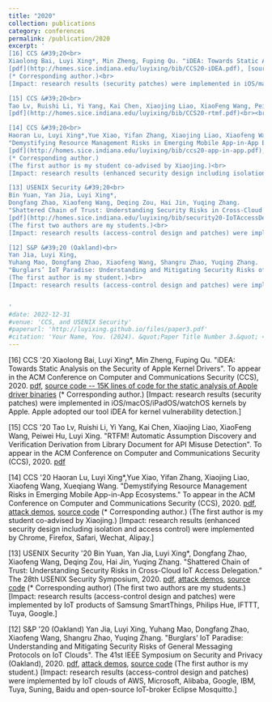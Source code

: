 ```yaml
---
title: "2020"
collection: publications
category: conferences
permalink: /publication/2020
excerpt: '
[16] CCS &#39;20<br>
Xiaolong Bai, Luyi Xing*, Min Zheng, Fuping Qu. "iDEA: Towards Static Analysis on the Security of Apple Kernel Drivers". To appear in the ACM Conference on Computer and Communications Security (CCS), 2020.
[pdf](http://homes.sice.indiana.edu/luyixing/bib/CCS20-iDEA.pdf), [source code -- 15K lines of code for the static analysis of Apple driver binaries](https://github.com/luyixing/Driver-Security-Analyzer)
(* Corresponding author.)<br>
[Impact: research results (security patches) were implemented in iOS/macOS/iPadOS/watchOS kernels by Apple. Apple adopted our tool iDEA for kernel vulnerability detection.]<br><br>

[15] CCS &#39;20<br>
Tao Lv, Ruishi Li, Yi Yang, Kai Chen, Xiaojing Liao, XiaoFeng Wang, Peiwei Hu, Luyi Xing. "RTFM! Automatic Assumption Discovery and Verification Derivation from Library Document for API Misuse Detection". To appear in the ACM Conference on Computer and Communications Security (CCS), 2020.
[pdf](http://homes.sice.indiana.edu/luyixing/bib/CCS20-rtmf.pdf)<br><br>

[14] CCS &#39;20<br>
Haoran Lu, Luyi Xing*,Yue Xiao, Yifan Zhang, Xiaojing Liao, Xiaofeng Wang, Xueqiang Wang.
"Demystifying Resource Management Risks in Emerging Mobile App-in-App Ecosystems." To appear in the ACM Conference on Computer and Communications Security (CCS), 2020.
[pdf](http://homes.sice.indiana.edu/luyixing/bib/ccs20-app-in-app.pdf), [attack demos](https://sites.google.com/view/appinapp/), [source code](https://sites.google.com/view/appinapp/)
(* Corresponding author.) 
(The first author is my student co-advised by Xiaojing.)<br>
[Impact: research results (enhanced security design including isolation and access control) were implemented by Chrome, Firefox, Safari, Wechat, Alipay.]<br><br>

[13] USENIX Security &#39;20<br>
Bin Yuan, Yan Jia, Luyi Xing*,
Dongfang Zhao, Xiaofeng Wang, Deqing Zou, Hai Jin, Yuqing Zhang.
"Shattered Chain of Trust: Understanding Security Risks in Cross-Cloud IoT Access Delegation." The 28th USENIX Security Symposium, 2020.
[pdf](http://homes.sice.indiana.edu/luyixing/bib/security20-IoTAccessDelegation.pdf), [attack demos](https://sites.google.com/view/shattered-chain-of-trust-under/home?authuser=1), [source code](https://sites.google.com/view/shattered-chain-of-trust-under/home/veriot?authuser=1) (* Corresponding author)
(The first two authors are my students.)<br>
[Impact: research results (access-control design and patches) were implemented by IoT products of Samsung SmartThings, Philips Hue, IFTTT, Tuya, Google.]<br><br>

[12] S&P &#39;20 (Oakland)<br>
Yan Jia, Luyi Xing, 
Yuhang Mao, Dongfang Zhao, Xiaofeng Wang, Shangru Zhao, Yuqing Zhang.
"Burglars’ IoT Paradise: Understanding and Mitigating Security Risks of General Messaging Protocols on IoT Clouds". The 41st IEEE Symposium on Security and Privacy (Oakland), 2020.[pdf](http://homes.sice.indiana.edu/luyixing/bib/oakland20-mqtt.pdf), [attack demos](https://sites.google.com/view/attackdemos/), [source code](https://github.com/user-online/mosquitto-defense/tree/master)
(The first author is my student.)<br>
[Impact: research results (access-control design and patches) were implemented by IoT clouds of AWS, Microsoft, Alibaba, Google, IBM, Tuya, Suning, Baidu and open-source IoT-broker Eclipse Mosquitto.]


'
#date: 2022-12-31
#venue: 'CCS, and USENIX Security'
#paperurl: 'http://luyixing.github.io/files/paper3.pdf'
#citation: 'Your Name, You. (2024). &quot;Paper Title Number 3.&quot; <i>GitHub Journal of Bugs</i>. 1(3).'
---
```


[16] CCS '20
Xiaolong Bai, Luyi Xing*, Min Zheng, Fuping Qu. "iDEA: Towards Static Analysis on the Security of Apple Kernel Drivers". To appear in the ACM Conference on Computer and Communications Security (CCS), 2020.
[pdf](http://homes.sice.indiana.edu/luyixing/bib/CCS20-iDEA.pdf), [source code -- 15K lines of code for the static analysis of Apple driver binaries](https://github.com/luyixing/Driver-Security-Analyzer)
(* Corresponding author.)
[Impact: research results (security patches) were implemented in iOS/macOS/iPadOS/watchOS kernels by Apple. Apple adopted our tool iDEA for kernel vulnerability detection.]

[15] CCS '20
Tao Lv, Ruishi Li, Yi Yang, Kai Chen, Xiaojing Liao, XiaoFeng Wang, Peiwei Hu, Luyi Xing. "RTFM! Automatic Assumption Discovery and Verification Derivation from Library Document for API Misuse Detection". To appear in the ACM Conference on Computer and Communications Security (CCS), 2020.
[pdf](http://homes.sice.indiana.edu/luyixing/bib/CCS20-rtmf.pdf)

[14] CCS '20
Haoran Lu, Luyi Xing*,Yue Xiao, Yifan Zhang, Xiaojing Liao, Xiaofeng Wang, Xueqiang Wang.
"Demystifying Resource Management Risks in Emerging Mobile App-in-App Ecosystems." To appear in the ACM Conference on Computer and Communications Security (CCS), 2020.
[pdf](http://homes.sice.indiana.edu/luyixing/bib/ccs20-app-in-app.pdf), [attack demos](https://sites.google.com/view/appinapp/), [source code](https://sites.google.com/view/appinapp/)
(* Corresponding author.) 
(The first author is my student co-advised by Xiaojing.)
[Impact: research results (enhanced security design including isolation and access control) were implemented by Chrome, Firefox, Safari, Wechat, Alipay.]

[13] USENIX Security '20
Bin Yuan, Yan Jia, Luyi Xing*,
Dongfang Zhao, Xiaofeng Wang, Deqing Zou, Hai Jin, Yuqing Zhang.
"Shattered Chain of Trust: Understanding Security Risks in Cross-Cloud IoT Access Delegation." The 28th USENIX Security Symposium, 2020.
[pdf](http://homes.sice.indiana.edu/luyixing/bib/security20-IoTAccessDelegation.pdf), [attack demos](https://sites.google.com/view/shattered-chain-of-trust-under/home?authuser=1), [source code](https://sites.google.com/view/shattered-chain-of-trust-under/home/veriot?authuser=1) (* Corresponding author)
(The first two authors are my students.)
[Impact: research results (access-control design and patches) were implemented by IoT products of Samsung SmartThings, Philips Hue, IFTTT, Tuya, Google.]

[12] S&P '20 (Oakland)
Yan Jia, Luyi Xing, 
Yuhang Mao, Dongfang Zhao, Xiaofeng Wang, Shangru Zhao, Yuqing Zhang.
"Burglars’ IoT Paradise: Understanding and Mitigating Security Risks of General Messaging Protocols on IoT Clouds". The 41st IEEE Symposium on Security and Privacy (Oakland), 2020. 
​[pdf](http://homes.sice.indiana.edu/luyixing/bib/oakland20-mqtt.pdf), [attack demos](https://sites.google.com/view/attackdemos/), [source code](https://github.com/user-online/mosquitto-defense/tree/master)
(The first author is my student.)
[Impact: research results (access-control design and patches) were implemented by IoT clouds of AWS, Microsoft, Alibaba, Google, IBM, Tuya, Suning, Baidu and open-source IoT-broker Eclipse Mosquitto.]
